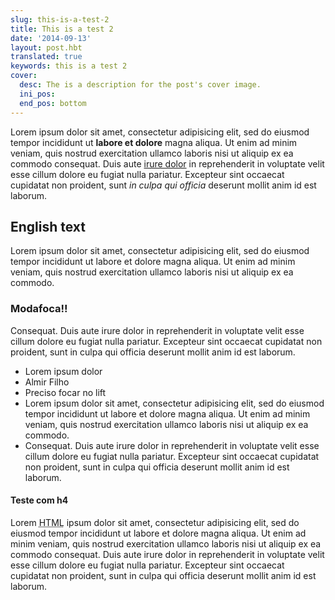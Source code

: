 ```yaml
---
slug: this-is-a-test-2
title: This is a test 2
date: '2014-09-13'
layout: post.hbt
translated: true
keywords: this is a test 2
cover:
  desc: The is a description for the post's cover image.
  ini_pos:
  end_pos: bottom
---
```


Lorem ipsum dolor sit amet, consectetur adipisicing elit, sed do eiusmod
tempor incididunt ut __labore et dolore__ magna aliqua. Ut enim ad minim veniam,
quis nostrud exercitation ullamco laboris nisi ut aliquip ex ea commodo
consequat. Duis aute [irure dolor](#) in reprehenderit in voluptate velit esse
cillum dolore eu fugiat nulla pariatur. Excepteur sint occaecat cupidatat non
proident, sunt _in culpa qui officia_ deserunt mollit anim id est laborum.

## English text

Lorem ipsum dolor sit amet, consectetur adipisicing elit, sed do eiusmod
tempor incididunt ut labore et dolore magna aliqua. Ut enim ad minim veniam,
quis nostrud exercitation ullamco laboris nisi ut aliquip ex ea commodo.

### Modafoca!!

Consequat. Duis aute irure dolor in reprehenderit in voluptate velit esse
cillum dolore eu fugiat nulla pariatur. Excepteur sint occaecat cupidatat non
proident, sunt in culpa qui officia deserunt mollit anim id est laborum.

- Lorem ipsum dolor
- Almir Filho
- Preciso focar no lift
- Lorem ipsum dolor sit amet, consectetur adipisicing elit, sed do eiusmod
tempor incididunt ut labore et dolore magna aliqua. Ut enim ad minim veniam,
quis nostrud exercitation ullamco laboris nisi ut aliquip ex ea commodo.
- Consequat. Duis aute irure dolor in reprehenderit in voluptate velit esse
cillum dolore eu fugiat nulla pariatur. Excepteur sint occaecat cupidatat non
proident, sunt in culpa qui officia deserunt mollit anim id est laborum.

#### Teste com h4

Lorem <abbr title="dsadas dasdas dasd">HTML</abbr> ipsum dolor sit amet, consectetur adipisicing elit, sed do eiusmod
tempor incididunt ut labore et dolore magna aliqua. Ut enim ad minim veniam,
quis nostrud exercitation ullamco laboris nisi ut aliquip ex ea commodo
consequat. Duis aute irure dolor in reprehenderit in voluptate velit esse
cillum dolore eu fugiat nulla pariatur. Excepteur sint occaecat cupidatat non
proident, sunt in culpa qui officia deserunt mollit anim id est laborum.
